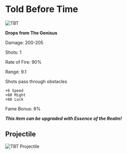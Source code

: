 # Told Before Time

![TBT](https://vwiki.valorserver.com/api/item/picture/told%20before%20time)

**Drops from The Genisus**

Damage: 200-205

Shots: 1

Rate of Fire: 90%

Range: 9.1

Shots pass through obstacles

    +6 Speed
    +80 Might 
    +80 Luck
    
Fame Bonus: 8%

***This item can be upgraded with Essence of the Realm!***

## Projectile

![TBT Projectile](https://cdn.discordapp.com/attachments/953134990428868629/981402091933286440/toldbeforetime.gif)
